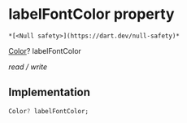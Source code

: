 


# labelFontColor property




    *[<Null safety>](https://dart.dev/null-safety)*


[Color](https://api.flutter.dev/flutter/dart-ui/Color-class.html)? labelFontColor
  
_read / write_






## Implementation

```dart
Color? labelFontColor;


```







